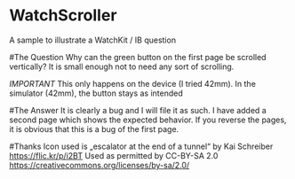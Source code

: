 # WatchScroller
A sample to illustrate a WatchKit / IB question

#The Question
Why can the green button on the first page be scrolled vertically? It is small enough not to need any sort of scrolling.

_IMPORTANT_ This only happens on the device (I tried 42mm). In the simulator (42mm), the button stays as intended

#The Answer
It is clearly a bug and I will file it as such. I have added a second page which shows the expected behavior. If you reverse the pages, it is obvious that this is a bug of the first page.

#Thanks
Icon used is „escalator at the end of a tunnel“ by Kai Schreiber
https://flic.kr/p/i2BT
Used as permitted by CC-BY-SA 2.0 https://creativecommons.org/licenses/by-sa/2.0/